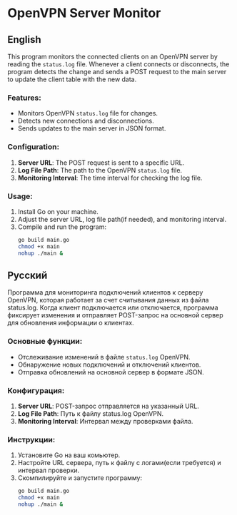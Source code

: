 # OpenVPN Server Monitor

## English

This program monitors the connected clients on an OpenVPN server by reading the `status.log` file. Whenever a client connects or disconnects, the program detects the change and sends a POST request to the main server to update the client table with the new data.

### Features:
- Monitors OpenVPN `status.log` file for changes.
- Detects new connections and disconnections.
- Sends updates to the main server in JSON format.

### Configuration:
1. **Server URL**: The POST request is sent to a specific URL.
2. **Log File Path**: The path to the OpenVPN `status.log` file.
3. **Monitoring Interval**: The time interval for checking the log file.

### Usage:
1. Install Go on your machine.
2. Adjust the server URL, log file path(if needed), and monitoring interval.
3. Compile and run the program:
   ```bash
   go build main.go
   chmod +x main
   nohup ./main &

## Русский

Программа для мониторинга подключений клиентов к серверу OpenVPN, которая работает за счет считывания данных из файла status.log. Когда клиент подключается или отключается, программа фиксирует изменения и отправляет POST-запрос на основной сервер для обновления информации о клиентах.

### Основные функции:
- Отслеживание изменений в файле `status.log` OpenVPN.
- Обнаружение новых подключений и отключений клиентов.
- Отправка обновлений на основной сервер в формате JSON.

### Конфигурация:
1. **Server URL**: POST-запрос отправляется на указанный URL.
2. **Log File Path**: Путь к файлу status.log OpenVPN.
3. **Monitoring Interval**: Интервал между проверками файла.

### Инструкции:
1. Установите Go на ваш комьютер.
2. Настройте URL сервера, путь к файлу c логами(если требуется) и интервал проверки.
3. Скомпилируйте и запустите программу:
   ```bash
   go build main.go
   chmod +x main
   nohup ./main &